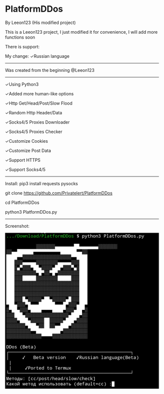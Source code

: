 # PlatformDDos
By Leeon123 (His modified project)


This is a Leeon123 project, I just modified it for convenience, I will add more functions soon


There is support:

My change:
✓Russian language

------------------------
Was created from the beginning @Leeon123

------------------------
 ✓Using Python3

 ✓Added more human-like options

 ✓Http Get/Head/Post/Slow Flood

 ✓Random Http Header/Data

 ✓Socks4/5 Proxies Downloader

 ✓Socks4/5 Proxies Checker

 ✓Customize Cookies

 ✓Customize Post Data

 ✓Support HTTPS

 ✓Support Socks4/5



---------------------------------
Install:
pip3 install requests pysocks

git clone https://github.com/Privatelert/PlatformDDos

cd PlatformDDos

python3 PlatformDDos.py

--------------------------------

 Screenshot:



![Alt text](https://github.com/Privatelert/PlatformDDos/blob/main/IMG_20220218_204030.jpg "Optional title")

